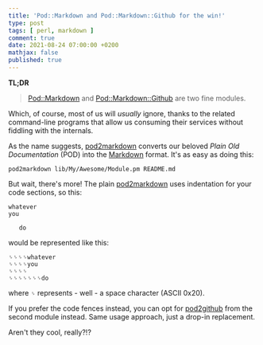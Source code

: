 ```yaml
---
title: 'Pod::Markdown and Pod::Markdown::Github for the win!'
type: post
tags: [ perl, markdown ]
comment: true
date: 2021-08-24 07:00:00 +0200
mathjax: false
published: true
---
```


**TL;DR**

> [Pod::Markdown][] and [Pod::Markdown::Github][] are two fine modules.

Which, of course, most of us will *usually* ignore, thanks to the
related command-line programs that allow us consuming their services
without fiddling with the internals.

As the name suggests, [pod2markdown][] converts our beloved *Plain Old
Documentation* (POD) into the [Markdown][] format. It's as easy as doing
this:

```shell
pod2markdown lib/My/Awesome/Module.pm README.md
```

But wait, there's more! The plain [pod2markdown][] uses indentation for
your code sections, so this:

```
whatever
you

   do
```

would be represented like this:

```
␠␠␠␠whatever
␠␠␠␠you
␠␠␠␠
␠␠␠␠␠␠␠do
```

where `␠` represents - well - a space character (ASCII 0x20).

If you prefer the code fences instead, you can opt for [pod2github][]
from the second module instead. Same usage approach, just a drop-in
replacement.

Aren't they cool, really?!?


[Perl]: https://www.perl.org/
[Raku]: https://raku.org/
[Pod::Markdown]: https://metacpan.org/pod/Pod::Markdown
[Pod::Markdown::Github]: https://metacpan.org/pod/Pod::Markdown::Github
[Markdown]: http://daringfireball.net/projects/markdown/syntax
[pod2markdown]: https://metacpan.org/dist/Pod-Markdown/view/bin/pod2markdown
[pod2github]: https://metacpan.org/dist/Pod-Markdown-Github/view/bin/pod2github

